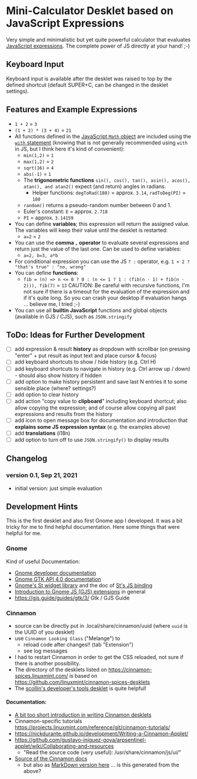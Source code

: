 # Mini-Calculator Desklet based on JavaScript Expressions

Very simple and minimalistic but yet quite powerful calculator that evaluates [JavaScript expressions](https://developer.mozilla.org/en-US/docs/Web/JavaScript/Guide/Expressions_and_Operators). The complete power of JS directly at your hand! ;-)

## Keyboard Input
Keyboard input is available after the desklet was raised to top by the defined shortcut (default SUPER+C, can be changed in the desklet settings).

## Features and Example Expressions

- `1 + 2` = `3`
- `(1 + 2) * (3 + 4)` = `21`
- All functions defined in the [JavaScript `Math` object](https://developer.mozilla.org/en-US/docs/Web/JavaScript/Reference/Global_Objects/Math) are included using the [`with` statement](https://developer.mozilla.org/en-US/docs/Web/JavaScript/Reference/Statements/with) (knowing that is not generally recommended using `with` in JS, but I think here it's kind of convenient):
  - `min(1,2)` = `1`
  - `max(1,2)` = `2`
  - `sqrt(16)` = `4`
  - `abs(-1)` = `1`
  - The **trigonometric functions** `sin(), cos(), tan(), asin(), acos(), atan(), and atan2()` expect (and return) angles in radians.
    - Helper functions: `degToRad(180)` = approx. `3.14`, `radToDeg(PI)` = `180`
  - `random()` returns a pseudo-random number between 0 and 1.
  - Euler's constant: `E` = approx. `2.718`
  - `PI` = approx. `3.14159`
- You can define **variables**; this expression will return the assigned value. The variables will keep their value until the desklet is restarted:
  - `a=2` = `2`
- You can use the **comma `,` operator** to evaluate several expressions and return just the value of the last one. Can be used to define variables:
  - `a=2, b=3, a*b`
- For conditional expression you can use the JS `? :` operator, e.g. `1 < 2 ? "that's true" : "no, wrong"`
- You can define **functions**:
  - `fib = (n) => n <= 0 ? 0 : (n <= 1 ? 1 : (fib(n - 1) + fib(n - 2))), fib(7)` = `13`
    CAUTION: Be careful with recursive functions, I'm not sure if there is a timeout for the evaluation of the expression and if it's quite long. So you can crash your desktop if evaluation hangs ... believe me, I tried ;-) 
- You can use all **builtin JavaScript** functions and global objects (available in GJS / CJS), such as `JSON.stringify`

## ToDo: Ideas for Further Development

- [ ] add expression & result **history** as dropdown with scrollbar (on pressing "enter" + put result as input text and place cursor & focus)
- [ ] add keyboard shortcuts to show / hide history (e.g. Ctrl H)
- [ ] add keyboard shortcuts to navigate in history (e.g. Ctrl arrow up / down) - should also show history if hidden
- [ ] add option to make history persistent and save last N entries it to some sensible place (where? settings?)
- [ ] add option to clear history
- [ ] add action "copy value to **clipboard**" including keyboard shortcut; also allow copying the expression; and of course allow copying all past expressions and results from the history
- [ ] add icon to open message box for documentation and introduction that **explains some JS expression syntax** (e.g. the examples above)
- [ ] add **translations** (i18n)
- [ ] add option to turn off to use `JSON.stringify()` to display results

## Changelog

### version 0.1, Sep 21, 2021

- initial version: just simple evaluation 

## Development Hints

This is the first desklet and also first Gnome app I developed. It was a bit tricky for me to find helpful documentation. Here some things that were helpful for me.

### Gnome

Kind of useful Documentation:

- [Gnome developer documentation](https://developer.gnome.org/documentation/introduction.html)
- [Gnome GTK API 4.0 documentation](https://docs.gtk.org/gtk4/#classes)
- [Gnome's St widget library](https://gjs-docs.gnome.org/st10~1.0_api/) and the doc of [St's JS binding](https://www.roojs.com/seed/gir-1.2-gtk-3.0/seed/St.html)
- [Introduction to Gnome JS (GJS) extensions](https://gjs.guide/extensions/overview/anatomy.html#prefs-js) in general
- https://gjs.guide/guides/gtk/3/ Gtk / GJS Guide

### Cinnamon

- source can be directly put in .local/share/cinnamon/uuid (where `uuid` is the UUID of you desklet)
- use `Cinnamon Looking Glass` ("Melange") to
    - reload code after changes!! (tab "Extension")
    - see log messages
- I had to restart Cinnamon in order to get the CSS reloaded, not sure if there is another possibility.
- The directory of the desklets listed on https://cinnamon-spices.linuxmint.com/ is based on https://github.com/linuxmint/cinnamon-spices-desklets
- The [scollin's developer's tools desklet](https://cinnamon-spices.linuxmint.com/desklets/view/17) is quite helpful!

#### Documentation:

- [A bit too short introduction in writing Cinnamon desklets](http://www.erikedrosa.com/2014/12/31/hello-world-desklet-tutorial.html)
- Cinnamon-specific tutorials https://projects.linuxmint.com/reference/git/cinnamon-tutorials/
- https://nickdurante.github.io/development/Writing-a-Cinnamon-Applet/
- https://github.com/gustavo-iniguez-goya/arpsentinel-applet/wiki/Collaborating-and-resources
  - "Read the source code (very useful): /usr/share/cinnamon/js/ui/"
- [Source of the Cinnamon docs](https://github.com/linuxmint/cinnamon/tree/master/docs/reference)
  - but also as [MarkDown version here](https://github.com/linuxmint/linuxmint.github.io/tree/master/reference/git) ... is this generated from the above?
